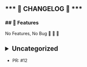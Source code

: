 ## *** 📜 CHANGELOG 📜 ***

### ## 🚀 Features

No Features, No Bug 🎉 🎉 🎉 



## <details><summary>Uncategorized</summary>- - 🔨 add ??
   - PR: #12
</details>